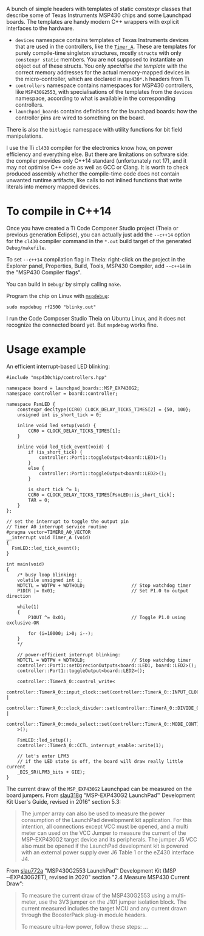 A bunch of simple headers with templates of static constexpr classes
that describe some of Texas Instruments MSP430 chips and some Launchpad boards.
The templates are handy modern C++ wrappers with explicit interfaces to the hardware.

* `devices` namespace contains templates of Texas Instruments devices
that are used in the controllers, like the [`Timer_A`](https://www.ti.com/lit/ug/slau400f/slau400f.pdf).
These are templates for purely compile-time singleton structures,
mostly `struct`s with only `constexpr static` members.
You are not supposed to instantiate an object out of these structs.
You only _specialise the template_ with the correct memory addresses
for the actual memory-mapped devices in the micro-controller,
which are declared in `msp430*.h` headers from Ti.
* `controllers` namespace contains namespaces for MSP430 controllers, like `MSP430G2553`,
with specialisations of the templates from the `devices` namespace,
according to what is available in the corresponding controllers.
* `launchpad_boards` contains definitions for the launchpad boards:
how the controller pins are wired to something on the board.

There is also the `bitlogic` namespace with utility functions for bit field manipulations.

I use the Ti `cl430` compiler for the electronics know how,
on power efficiency and everything else.
But there are limitations on software side:
the compiler provides only C++14 standard (unfortunately not 17),
and it may not optimise C++ code as well as GCC or Clang.
It is worth to check produced assembly whether the compile-time code
does not contain unwanted runtime artifacts,
like calls to not inlined functions that write literals into memory mapped devices.

# To compile in C++14

Once you have created a Ti Code Composer Studio project (Theia or previous generation Eclipse),
you can actually just add the `--c++14` option for the `cl430` compiler command
in the `*.out` build target of the generated `Debug/makefile`.

To set `--c++14` compilation flag in Theia:
right-click on the project in the Explorer panel,
Properties, Build, Tools, MSP430 Compiler,
add `--c++14` in the "MSP430 Compiler flags".

You can build in `Debug/` by simply calling `make`.

Program the chip on Linux with [`mspdebug`](https://github.com/dlbeer/mspdebug):

    sudo mspdebug rf2500 "blinky.out"

I run the Code Composer Studio Theia on Ubuntu Linux,
and it does not recognize the connected board yet.
But `mspdebug` works fine.

# Usage example

An efficient interrupt-based LED blinking:
```
#include "msp430chip/controllers.hpp"

namespace board = launchpad_boards::MSP_EXP430G2;
namespace controller = board::controller;

namespace FsmLED {
    constexpr decltype(CCR0) CLOCK_DELAY_TICKS_TIMES[2] = {50, 100};
    unsigned int is_short_tick = 0;

    inline void led_setup(void) {
        CCR0 = CLOCK_DELAY_TICKS_TIMES[1];
    }

    inline void led_tick_event(void) {
        if (is_short_tick) {
            controller::Port1::toggleOutput<board::LED1>();
        }
        else {
            controller::Port1::toggleOutput<board::LED2>();
        }

        is_short_tick ^= 1;
        CCR0 = CLOCK_DELAY_TICKS_TIMES[FsmLED::is_short_tick];
        TAR = 0;
    }
};

// set the interrupt to toggle the output pin
// Timer A0 interrupt service routine
#pragma vector=TIMER0_A0_VECTOR
__interrupt void Timer_A (void)
{
  FsmLED::led_tick_event();
}

int main(void)
{
    /* busy loop blinking:
    volatile unsigned int i;
    WDTCTL = WDTPW + WDTHOLD;                 // Stop watchdog timer
    P1DIR |= 0x01;                            // Set P1.0 to output direction

    while(1)
    {
        P1OUT ^= 0x01;                        // Toggle P1.0 using exclusive-OR

        for (i=10000; i>0; i--);
    }
    */

    // power-efficient interrupt blinking:
    WDTCTL = WDTPW + WDTHOLD;                 // Stop watchdog timer
    controller::Port1::setDirecionOutputs<board::LED1, board::LED2>();
    controller::Port1::toggleOutput<board::LED2>();

    controller::TimerA_0::control_write<
        controller::TimerA_0::input_clock::set(controller::TimerA_0::INPUT_CLOCK_ACLK) |
        controller::TimerA_0::clock_divider::set(controller::TimerA_0::DIVIDE_0) |
        controller::TimerA_0::mode_select::set(controller::TimerA_0::MODE_CONT)
    >();

    FsmLED::led_setup();
    controller::TimerA_0::CCTL_interrupt_enable::write(1);

    // let's enter LPM3
    // if the LED state is off, the board will draw really little current
    _BIS_SR(LPM3_bits + GIE);
}
```

The current draw of the `MSP_EXP430G2` Launchpad can be measured on the board jumpers.
From [slau318g](https://www.ti.com/lit/ug/slau318g/slau318g.pdf)
"MSP-EXP430G2 LaunchPad™ Development Kit User's Guide, revised in 2016" section 5.3:
> The jumper array can also be used to measure the power consumption of the LaunchPad development kit
application. For this intention, all connections except VCC must be opened, and a multi meter can used on
the VCC Jumper to measure the current of the MSP-EXP430G2 target device and its peripherals. The
jumper J5 VCC also must be opened if the LaunchPad development kit is powered with an external power
supply over J6 Table 1 or the eZ430 interface J4.

From [slau772a](https://www.ti.com/lit/ug/slau772a/slau772a.pdf)
"MSP430G2553 LaunchPad™ Development Kit (MSP ‑‑EXP430G2ET), revised in 2020"
section "2.4 Measure MSP430 Current Draw":
> To measure the current draw of the MSP430G2553 using a multi-meter, use the 3V3 jumper on the J101
jumper isolation block. The current measured includes the target MCU and any current drawn through the
BoosterPack plug-in module headers.
>
> To measure ultra-low power, follow these steps:
> ...
